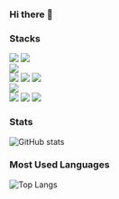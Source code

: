 
### Hi there 👋

### Stacks
<!--
e.g. <img src="https://img.shields.io/badge/[left text]-[right text]-[right color]?logo=[logo]&logoColor=[logo color]&logoWidth=[number]"/>
-->
<img src="https://img.shields.io/badge/C-gray?logo=c"/> <img src="https://img.shields.io/badge/Python-gray?logo=python"/><br/>
<img src="https://img.shields.io/badge/CMake-gray?logo=cmake"/><br/>
<img src="https://img.shields.io/badge/Git-gray?logo=git"/> <img src="https://img.shields.io/badge/GitHub-gray?logo=github"/> <img src="https://img.shields.io/badge/GitLab-gray?logo=gitlab"/><br/>
<img src="https://img.shields.io/badge/Wireshark-gray?logo=wireshark"/><br/>
<img src="https://img.shields.io/badge/OpenSSL-gray?logo=openssl"/> <img src="https://img.shields.io/badge/Postman-gray?logo=postman"/> <img src="https://img.shields.io/badge/Mosquitto-gray?logo=eclipsemosquitto"/><br/>

### Stats
<!--
e.g.
-->

![GitHub stats](https://github-readme-stats.vercel.app/api?username=Giung951&show_icons=true&theme=onedark)

### Most Used Languages
<!--
e.g. 
-->

![Top Langs](https://github-readme-stats.vercel.app/api/top-langs/?username=Giung951&theme=onedark)

<!--
Badge : https://shields.io/
Simple Icon : https://simpleicons.org/
-->
